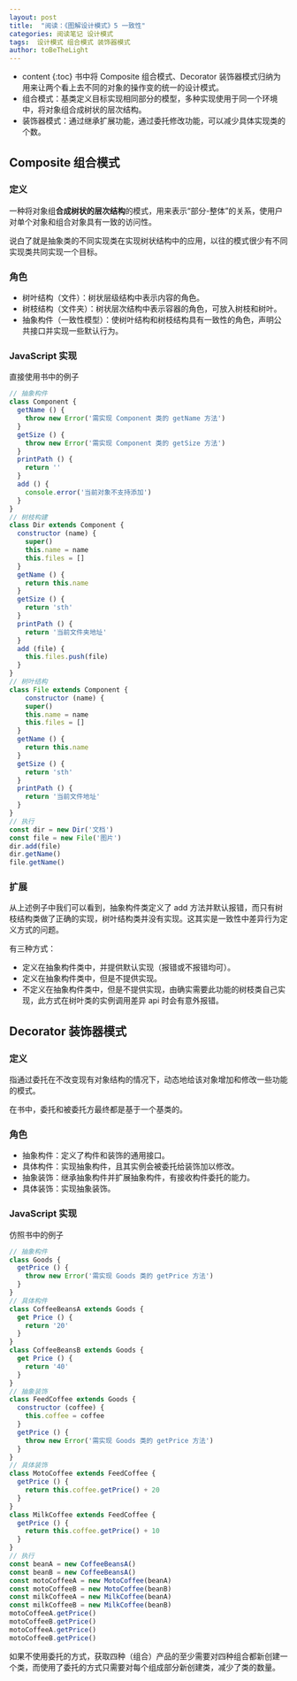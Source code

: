 ```yaml
---
layout: post
title:  "阅读：《图解设计模式》5 一致性"
categories: 阅读笔记 设计模式
tags:  设计模式 组合模式 装饰器模式
author: toBeTheLight
---
```


* content
{:toc}
书中将 Composite 组合模式、Decorator 装饰器模式归纳为用来让两个看上去不同的对象的操作变的统一的设计模式。
* 组合模式：基类定义目标实现相同部分的模型，多种实现使用于同一个环境中，将对象组合成树状的层次结构。
* 装饰器模式：通过继承扩展功能，通过委托修改功能，可以减少具体实现类的个数。






## Composite 组合模式

### 定义

一种将对象组**合成树状的层次结构**的模式，用来表示“部分-整体”的关系，使用户对单个对象和组合对象具有一致的访问性。

说白了就是抽象类的不同实现类在实现树状结构中的应用，以往的模式很少有不同实现类共同实现一个目标。

### 角色

* 树叶结构（文件）：树状层级结构中表示内容的角色。
* 树枝结构（文件夹）：树状层次结构中表示容器的角色，可放入树枝和树叶。
* 抽象构件（一致性模型）：使树叶结构和树枝结构具有一致性的角色，声明公共接口并实现一些默认行为。

### JavaScript 实现

直接使用书中的例子
```js
// 抽象构件
class Component {
  getName () {
    throw new Error('需实现 Component 类的 getName 方法')
  }
  getSize () {
    throw new Error('需实现 Component 类的 getSize 方法')
  }
  printPath () {
    return ''
  }
  add () {
    console.error('当前对象不支持添加')
  }
}
// 树枝构建
class Dir extends Component {
  constructor (name) {
    super()
    this.name = name
    this.files = []
  }
  getName () {
    return this.name
  }
  getSize () {
    return 'sth'
  }
  printPath () {
    return '当前文件夹地址'
  }
  add (file) {
    this.files.push(file)
  }
}
// 树叶结构
class File extends Component {
    constructor (name) {
    super()
    this.name = name
    this.files = []
  }
  getName () {
    return this.name
  }
  getSize () {
    return 'sth'
  }
  printPath () {
    return '当前文件地址'
  }
}
// 执行
const dir = new Dir('文档')
const file = new File('图片')
dir.add(file)
dir.getName()
file.getName()
```

### 扩展 

从上述例子中我们可以看到，抽象构件类定义了 add 方法并默认报错，而只有树枝结构类做了正确的实现，树叶结构类并没有实现。这其实是一致性中差异行为定义方式的问题。

有三种方式：
  * 定义在抽象构件类中，并提供默认实现（报错或不报错均可）。
  * 定义在抽象构件类中，但是不提供实现。
  * 不定义在抽象构件类中，但是不提供实现，由确实需要此功能的树枝类自己实现，此方式在树叶类的实例调用差异 api 时会有意外报错。

## Decorator 装饰器模式

### 定义

指通过委托在不改变现有对象结构的情况下，动态地给该对象增加和修改一些功能的模式。

在书中，委托和被委托方最终都是基于一个基类的。

### 角色

* 抽象构件：定义了构件和装饰的通用接口。
* 具体构件：实现抽象构件，且其实例会被委托给装饰加以修改。
* 抽象装饰：继承抽象构件并扩展抽象构件，有接收构件委托的能力。
* 具体装饰：实现抽象装饰。

### JavaScript 实现

仿照书中的例子

```js
// 抽象构件
class Goods {
  getPrice () {
    throw new Error('需实现 Goods 类的 getPrice 方法')
  }
}
// 具体构件
class CoffeeBeansA extends Goods {
  get Price () {
    return '20'
  }
}
class CoffeeBeansB extends Goods {
  get Price () {
    return '40'
  }
}
// 抽象装饰
class FeedCoffee extends Goods {
  constructor (coffee) {
    this.coffee = coffee
  }
  getPrice () {
    throw new Error('需实现 Goods 类的 getPrice 方法')
  }
}
// 具体装饰
class MotoCoffee extends FeedCoffee {
  getPrice () {
    return this.coffee.getPrice() + 20
  }
}
class MilkCoffee extends FeedCoffee {
  getPrice () {
    return this.coffee.getPrice() + 10
  }
}
// 执行
const beanA = new CoffeeBeansA()
const beanB = new CoffeeBeansA()
const motoCoffeeA = new MotoCoffee(beanA)
const motoCoffeeB = new MotoCoffee(beanB)
const milkCoffeeA = new MilkCoffee(beanA)
const milkCoffeeB = new MilkCoffee(beanB)
motoCoffeeA.getPrice()
motoCoffeeB.getPrice()
motoCoffeeA.getPrice()
motoCoffeeB.getPrice()
```

如果不使用委托的方式，获取四种（组合）产品的至少需要对四种组合都新创建一个类，而使用了委托的方式只需要对每个组成部分新创建类，减少了类的数量。